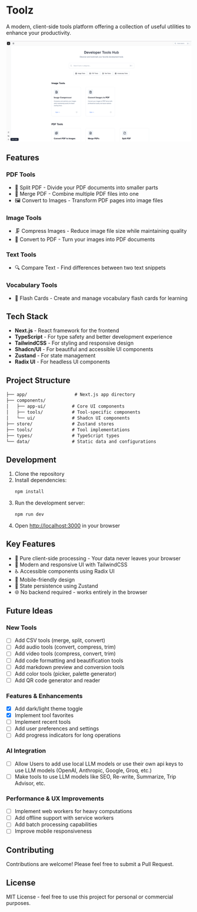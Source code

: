 # Toolz

A modern, client-side tools platform offering a collection of useful utilities to enhance your productivity.

![Toolz Platform Preview](./public/thumbnail.png)

## Features

### PDF Tools

-   📄 Split PDF - Divide your PDF documents into smaller parts
-   🔄 Merge PDF - Combine multiple PDF files into one
-   🖼️ Convert to Images - Transform PDF pages into image files

### Image Tools

-   🗜️ Compress Images - Reduce image file size while maintaining quality
-   📑 Convert to PDF - Turn your images into PDF documents

### Text Tools

-   🔍 Compare Text - Find differences between two text snippets

### Vocabulary Tools

-   📝 Flash Cards - Create and manage vocabulary flash cards for learning

## Tech Stack

-   **Next.js** - React framework for the frontend
-   **TypeScript** - For type safety and better development experience
-   **TailwindCSS** - For styling and responsive design
-   **Shadcn/UI** - For beautiful and accessible UI components
-   **Zustand** - For state management
-   **Radix UI** - For headless UI components

## Project Structure

```
├── app/                  # Next.js app directory
├── components/
│   ├── app-ui/          # Core UI components
│   ├── tools/           # Tool-specific components
│   └── ui/              # Shadcn UI components
├── store/               # Zustand stores
├── tools/               # Tool implementations
├── types/               # TypeScript types
└── data/                # Static data and configurations
```

## Development

1. Clone the repository
2. Install dependencies:
    ```bash
    npm install
    ```
3. Run the development server:
    ```bash
    npm run dev
    ```
4. Open [http://localhost:3000](http://localhost:3000) in your browser

## Key Features

-   🎯 Pure client-side processing - Your data never leaves your browser
-   🎨 Modern and responsive UI with TailwindCSS
-   ♿ Accessible components using Radix UI
-   📱 Mobile-friendly design
-   🔄 State persistence using Zustand
-   🌐 No backend required - works entirely in the browser

## Future Ideas

### New Tools

-   [ ] Add CSV tools (merge, split, convert)
-   [ ] Add audio tools (convert, compress, trim)
-   [ ] Add video tools (compress, convert, trim)
-   [ ] Add code formatting and beautification tools
-   [ ] Add markdown preview and conversion tools
-   [ ] Add color tools (picker, palette generator)
-   [ ] Add QR code generator and reader

### Features & Enhancements

-   [x] Add dark/light theme toggle
-   [x] Implement tool favorites
-   [ ] Implement recent tools
-   [ ] Add user preferences and settings
-   [ ] Add progress indicators for long operations

### AI Integration

-   [ ] Allow Users to add use local LLM models or use their own api keys to use LLM models (OpenAI, Anthropic, Google, Groq, etc.)
-   [ ] Make tools to use LLM models like SEO, Re-write, Summarize, Trip Advisor, etc.

### Performance & UX Improvements

-   [ ] Implement web workers for heavy computations
-   [ ] Add offline support with service workers
-   [ ] Add batch processing capabilities
-   [ ] Improve mobile responsiveness

## Contributing

Contributions are welcome! Please feel free to submit a Pull Request.

## License

MIT License - feel free to use this project for personal or commercial purposes.
